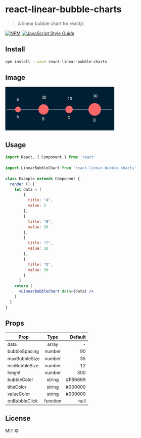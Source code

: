 # react-linear-bubble-charts

> A linear bubble chart for reactjs

[![NPM](https://img.shields.io/npm/v/react-linear-bubble-charts.svg)](https://www.npmjs.com/package/react-linear-bubble-charts) [![JavaScript Style Guide](https://img.shields.io/badge/code_style-standard-brightgreen.svg)](https://standardjs.com)

## Install

```bash
npm install --save react-linear-bubble-charts
```

## Image
![alt text](https://raw.githubusercontent.com/avinvvij/react-linear-bubble-charts/master/linear%20bubble%20example.jpg)

## Usage

```jsx
import React, { Component } from 'react'

import LinearBubbleChart from 'react-linear-bubble-charts'

class Example extends Component {
  render () {
    let data = [
        {
          title: "A",
          value: 5
        },
        {
          title: "B",
          value: 20
        },
        {
          title: "C",
          value: 10
        },
        {
          title: "D",
          value: 30
        }
      ]
    return (
      <LinearBubbleChart data={data} />
    )
  }
}
```

## Props

| Prop          | Type          | Default|
| ------------- |:-------------:| -----:|
| data      | array | - |
| bubbleSpacing      | number      |90|
| maxBubbleSize | number      |35|
| minBubbleSize | number      |12|
| height | number      |300|
| bubbleColor | string      |#FB6669|
| titleColor | string      |#000000|
| valueColor | string      |#000000|
| onBubbleClick | function      |null|

## License

MIT © [](https://github.com/)

